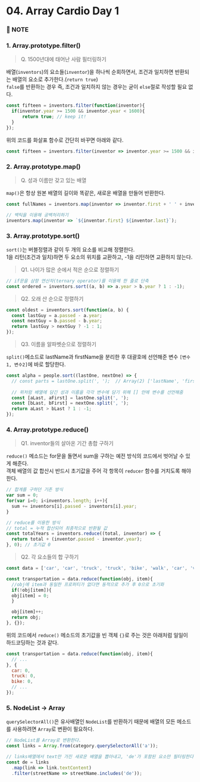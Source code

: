 # 04. Array Cardio Day 1


### :pencil: NOTE
### 1. Array.prototype.filter()
> Q. 1500년대에 태어난 사람 필터링하기 

배열(`inventors`)의 요소들(`inventor`)을 하나씩 순회하면서, 조건과 일치하면 반환되는 배열의 요소로 추가한다.(`return true`)    
`false`를 반환하는 경우 즉, 조건과 일치하지 않는 경우는 굳이 `else`절로 작성할 필요 없다. 

```javascript
const fifteen = inventors.filter(function(inventor){
  if(inventor.year >= 1500 && inventor.year < 1600){
      return true; // keep it!
  }
});
```

위의 코드를 화살표 함수로 간단히 바꾸면 아래와 같다.   
```javascript
const fifteen = inventors.filter(inventor => inventor.year >= 1500 && inventor.year < 1600 );
```
 


### 2. Array.prototype.map()
> Q. 성과 이름만 갖고 있는 배열  

`map()`은 항상 원본 배열의 길이와 똑같은, 새로운 배열을 만들어 반환한다. 

```javascript
const fullNames = inventors.map(inventor => inventor.first + ' ' + inventor.last);

// 백틱을 이용해 공백처리하기
inventors.map(inventor => `${inventor.first} ${inventor.last}`);
```



### 3. Array.prototype.sort()

`sort()`는 버블정렬과 같이 두 개의 요소를 비교해 정렬한다.    
1을 리턴(조건과 일치)하면 두 요소의 위치를 교환하고, -1을 리턴하면 교환하지 않는다. 

> Q1. 나이가 많은 순에서 적은 순으로 정렬하기
```javascript   
// if문을 삼항 연산자(ternary operator)를 이용해 한 줄로 단축
const ordered = inventors.sort((a, b) => a.year > b.year ? 1 : -1);
```

> Q2. 오래 산 순으로 정렬하기
```javascript  
const oldest = inventors.sort(function(a, b) {
  const lastGuy = a.passed - a.year;
  const nextGuy = b.passed - b.year;
  return lastGuy > nextGuy ? -1 : 1;
});
```

> Q3. 이름을 알파벳순으로 정렬하기   

`split()`메소드로 lastName과 firstName을 분리한 후 대괄호에 선언해준 변수 `[변수1, 변수2]`에 바로 할당한다.  

```javascript  
const alpha = people.sort((lastOne, nextOne) => {
  // const parts = lastOne.split(', ');  // Array(2) ['lastName', 'firstName']
  
  // 위처럼 배열에 담긴 성과 이름을 각각 변수에 담기 위해 [] 안에 변수를 선언해줌 
  const [aLast, aFirst] = lastOne.split(', ');
  const [bLast, bFirst] = nextOne.split(', ');
  return aLast > bLast ? 1 : -1;
});
```



### 4. Array.prototype.reduce()
> Q1. inventor들의 살아온 기간 총합 구하기

`reduce()` 메소드는 for문을 돌면서 sum을 구하는 예전 방식의 코드에서 벗어날 수 있게 해준다.      
객체 배열의 값 합산시 반드시 초기값을 주어 각 항목이 `reducer` 함수를 거치도록 해야한다. 

```javascript  
// 합계를 구하던 기존 방식
var sum = 0;
for(var i=0; i<inventors.length; i++){
  sum += inventors[i].passed - inventors[i].year;
}

// reduce를 이용한 방식
// total = 누적 합산되어 최종적으로 반환될 값
const totalYears = inventors.reduce((total, inventor) => {
  return total + (inventor.passed - inventor.year);
}, 0); // 초기값 0
```



> Q2. 각 요소들의 합 구하기

```javascript
const data = ['car', 'car', 'truck', 'truck', 'bike', 'walk', 'car', 'van', 'bike', 'walk', 'car', 'van', 'car', 'truck' ];

const transportation = data.reduce(function(obj, item){
  //obj에 item과 동일한 프로퍼티가 없다면 동적으로 추가 후 0으로 초기화
  if(!obj[item]){
  obj[item] = 0;
  }

  obj[item]++;
  return obj;
}, {});
```

위의 코드에서 `reduce()` 메소드의 초기값을 빈 객체 `{}`로 주는 것은 아래처럼 일일이 하드코딩하는 것과 같다. 
```javascript
const transportation = data.reduce(function(obj, item){
  // ...
}, {
  car: 0,
  truck: 0,
  bike: 0,
  // ...
});
```




### 5. NodeList -> Array
`querySelectorAll()`은 유사배열인 `NodeList`를 반환하기 때문에 배열의 모든 메소드를 사용하려면 `Array`로 변환이 필요하다. 

```javascript
// NodeList를 Array로 변환한다. 
const links = Array.from(category.querySelectorAll('a')); 

// links배열에서 text만 가진 새로운 배열을 뽑아내고, 'de'가 포함된 요소만 필터링한다. 
const de = links
  .map(link => link.textContent)
  .filter(streetName => streetName.includes('de'));
```


